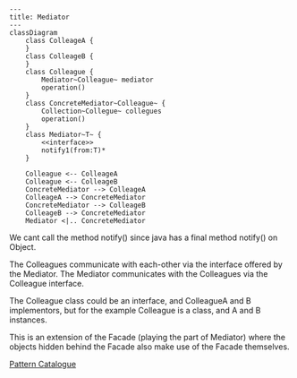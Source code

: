 ```mermaid
---
title: Mediator
---
classDiagram
    class ColleageA {
    }
    class ColleageB {
    }
    class Colleague {
        Mediator~Colleague~ mediator
        operation()
    }
    class ConcreteMediator~Colleague~ {
        Collection~Collegue~ collegues
        operation()
    }
    class Mediator~T~ {
        <<interface>>
        notify1(from:T)*
    }
    
    Colleague <-- ColleageA
    Colleague <-- ColleageB
    ConcreteMediator --> ColleageA
    ColleageA --> ConcreteMediator 
    ConcreteMediator --> ColleageB
    ColleageB --> ConcreteMediator
    Mediator <|.. ConcreteMediator
```
We cant call the method notify() since java has a final method notify() on
Object. 

The Colleagues communicate with each-other via the interface offered by the
Mediator. The Mediator communicates with the Colleagues via the Colleague
interface.

The Colleague class could be an interface, and ColleagueA and B implementors, but 
for the example Colleague is a class, and A and B instances.

This is an extension of the Facade (playing the part of Mediator) where the
objects hidden behind the Facade also make use of the Facade themselves.

[Pattern Catalogue](../../Catalogue.md)